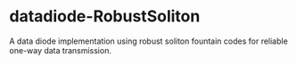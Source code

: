 # datadiode-RobustSoliton
A data diode implementation using robust soliton fountain codes for reliable one-way data transmission.
